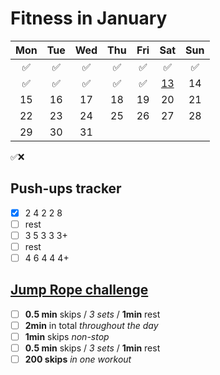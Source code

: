 # Fitness in January

|	Mon	|	Tue	|	Wed	|	Thu	|	Fri	|	Sat	|	Sun	|
| :---: | :---: | :---: | :---: | :---: | :---: | :---: |
|	✅	|	✅	|	✅	|	✅	|	✅	|	✅	|	✅	|
|	✅	|	✅	|	✅	|	✅	|	✅	|	[13](https://darebee.com/programs/foundation-program.html?showall=&start=12)	|	14	|
|	15	|	16	|	17	|	18	|	19	|	20	|	21	|
|	22	|	23	|	24	|	25	|	26	|	27	|	28	|
|	29	|	30	|	31	|		|		|		|		|

✅❌

## Push-ups tracker

- [x] 2 4 2 2 8
- [ ] rest
- [ ] 3 5 3 3 3+
- [ ] rest
- [ ] 4 6 4 4 4+

## [Jump Rope challenge](https://darebee.com/challenges/jump-rope-challenge.html)

- [ ] **0.5 min** skips / *3 sets* / **1min** rest
- [ ] **2min** in total *throughout the day*
- [ ] **1min** skips *non-stop*
- [ ] **0.5 min** skips / *3 sets* / **1min** rest
- [ ] **200 skips** *in one workout*